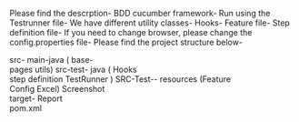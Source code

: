 Please find the descrption-
BDD cucumber framework-
Run using the Testrunner file-
We have different utility classes-
Hooks-
Feature file-
Step definition file-
If you need to change browser, please change the config.properties file-
Please find the project structure below-

src- main-java
( base-                           
pages
utils)
src-test- java
( Hooks               
step definition 
TestRunner )
SRC-Test-- resources
(Feature              
Config 
Excel)
Screenshot                                
target- Report                           
pom.xml                            

